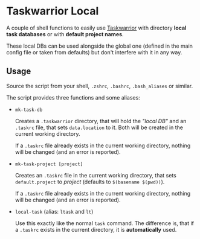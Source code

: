 # Taskwarrior Local

A couple of shell functions to easily use [Taskwarrior][] with directory
**local task databases** or with **default project names**.

These local DBs can be used alongside the global one (defined in the main config
file or taken from defaults) but don't interfere with it in any way.

## Usage

Source the script from your shell, `.zshrc`, `.bashrc`, `.bash_aliases` or
similar.

The script provides three functions and some aliases:

- `mk-task-db`

  Creates a `.taskwarrior` directory, that will hold the _"local DB"_ and an
  `.taskrc` file, that sets `data.location` to it. Both will be created in the
  current working directory.

  If a `.taskrc` file already exists in the current working directory, nothing
  will be changed (and an error is reported).

- `mk-task-project [project]`

  Creates an `.taskrc` file in the current working directory, that sets
  `default.project` to _project_ (defaults to `$(basename $(pwd))`).

  If a `.taskrc` file already exists in the current working directory, nothing
  will be changed (and an error is reported).

- `local-task` (alias: `ltask` and `lt`)

  Use this exactly like the normal `task` command. The difference is, that if
  a `.taskrc` exists in the current directory, it is **automatically** used.

[taskwarrior]: http://taskwarrior.org/
